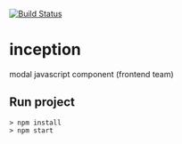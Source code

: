 [![Build Status](https://travis-ci.org/UUX-Brasil/inception.svg?branch=dev)](https://travis-ci.org/UUX-Brasil/inception)

# inception
modal javascript component (frontend team)

## Run project
    > npm install
    > npm start
